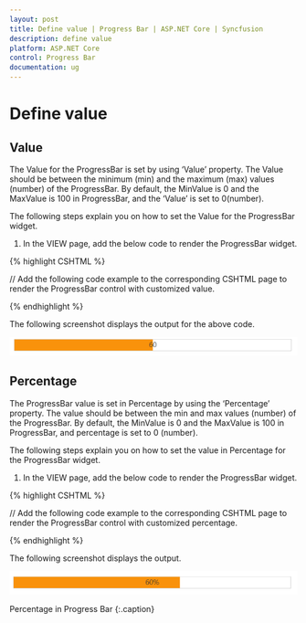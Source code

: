 ```yaml
---
layout: post
title: Define value | Progress Bar | ASP.NET Core | Syncfusion
description: define value
platform: ASP.NET Core
control: Progress Bar
documentation: ug
---
```


# Define value

## Value

The Value for the ProgressBar is set by using ‘Value’ property. The Value should be between the minimum (min) and the maximum (max) values (number) of the ProgressBar. By default, the MinValue is 0 and the MaxValue is 100 in ProgressBar, and the ‘Value’ is set to 0(number).

The following steps explain you on how to set the Value for the ProgressBar widget.

1. In the VIEW page, add the below code to render the ProgressBar widget.

{% highlight CSHTML  %}

// Add the following code example to the corresponding CSHTML page to render the ProgressBar control with customized value.

<ej-progress-bar id="progressBar" min-value="40" max-value="80" value="60" text="60" height="20" width="500"/>

{% endhighlight %}

The following screenshot displays the output for the above code.

![](Define-value_images/Define-value_img1.png)

## Percentage

The ProgressBar value is set in Percentage by using the ‘Percentage’ property. The value should be between the min and max values (number) of the ProgressBar. By default, the MinValue is 0 and the MaxValue is 100 in ProgressBar, and percentage is set to 0 (number).

The following steps explain you on how to set the value in Percentage for the ProgressBar widget. 

1. In the VIEW page, add the below code to render the ProgressBar widget.

{% highlight CSHTML %}

// Add the following code example to the corresponding CSHTML page to render the ProgressBar control with customized percentage.

<ej-progress-bar id="progressBar" min-value="40" max-value="80" percentage="60" text="60" height="20" width="500"/>

{% endhighlight %}

The following screenshot displays the output.

![](Define-value_images/Define-value_img2.png)

Percentage in Progress Bar
{:.caption}